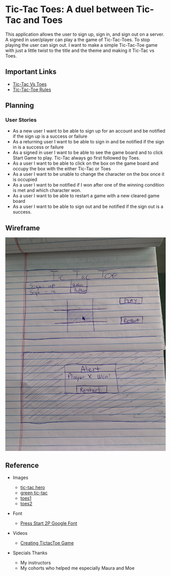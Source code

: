 
# Tic-Tac Toes: A duel between Tic-Tac and Toes

This application allows the user to sign up, sign in, and sign out on a server. A signed in user/player can play a the game of Tic-Tac-Toes. To stop playing the user can sign out. I want to make a simple Tic-Tac-Toe game with just a little twist to the title and the theme and making it Tic-Tac vs Toes. 

## Important Links

- [Tic-Tac Vs Toes](https://hieppie.github.io/tictactoe-client/)
- [Tic-Tac-Toe Rules](https://www.wikihow.com/Play-Tic-Tac-Toe)


## Planning

### User Stories
- As a new user I want to be able to sign up for an account and be notified if the sign up is a success or failure
- As a returning user I want to be able to sign in and be notified if the sign in is a success or failure
- As a signed in user I want to be able to see the game board and to click Start Game to play. Tic-Tac always go first followed by Toes. 
- As a user I want to be able to click on the box on the game board and occupy the box with the either Tic-Tac or Toes
- As a user I want to be unable to change the character on the box once it is occupied
- As a user I want to be notified if I won after one of the winning condition is met and which character won.
- As a user I want to be able to restart a game with a new cleared game board
- As a user I want to be able to sign out and be notified if the sign out is a success.


## Wireframe

![Wirefram draft](./app/images/WireFrame.jpg)

## Reference

  - Images
    - [tic-tac hero](https://media0.giphy.com/media/dLvb1XJ4e9OVB6uWJy/giphy.gif?cid=ecf05e47kcbjalc05axl16ghfoo1rt4knhzo5eavysufp3kk&rid=giphy.gif&ct=g)
    - [green tic-tac](https://media3.giphy.com/media/hvRhoBF5xVDvrmZCRp/giphy.gif?cid=790b7611fed8f87094e8b1986757547dd526bdfbd30564c6&rid=giphy.gif&ct=s)
    - [toes1](https://media0.giphy.com/media/loHIRKRjn6Nu2Xixbw/giphy.gif?cid=ecf05e47usey6qd0l32rptbf09u2f55anm9nwxkcslg2zis2&rid=giphy.gif&ct=g)
    - [toes2](https://media1.giphy.com/media/AGFvTmdx8Jfm4UOPtx/giphy.gif?cid=ecf05e47u4csofn82s9vd9vmzmi35ly9eehl28g7jb5twdtp&rid=giphy.gif&ct=g)


  - Font
    - [Press Start 2P Google Font](https://fonts.google.com/specimen/Press+Start+2P)


  - Videos
    - [Creating TictacToe Game](https://www.youtube.com/watch?v=x1B9IVrDIxg)

  - Specials Thanks
    - My instructors
    - My cohorts who helped me especially Maura and Moe
